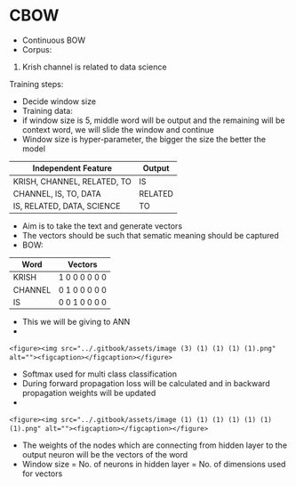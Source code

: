# CBOW

* Continuous BOW
* Corpus:

1. Krish channel is related to data science

Training steps:

* Decide window size
* Training data:
* if window size is 5, middle word will be output and the remaining will be context word, we will slide the window and continue
* Window size is hyper-parameter, the bigger the size the better the model



| Independent Feature         | Output  |
| --------------------------- | ------- |
| KRISH, CHANNEL, RELATED, TO | IS      |
| CHANNEL, IS, TO, DATA       | RELATED |
| IS, RELATED, DATA, SCIENCE  | TO      |

* Aim is to take the text and generate vectors
* The vectors should be such that sematic meaning should be captured
* BOW:



| Word    | Vectors        |
| ------- | -------------- |
| KRISH   | 1 0 0 0 0 0 0  |
| CHANNEL | 0 1 0 0 0 0 0  |
| IS      | 0 0 1 0 0 0 0  |

* This we will be giving to ANN
*

    <figure><img src="../.gitbook/assets/image (3) (1) (1) (1) (1).png" alt=""><figcaption></figcaption></figure>
* Softmax used for multi class classification
* During forward propagation loss will be calculated and in backward propagation weights will be updated
*

    <figure><img src="../.gitbook/assets/image (1) (1) (1) (1) (1) (1) (1).png" alt=""><figcaption></figcaption></figure>
* The weights of the nodes which are connecting from hidden layer to the output neuron will be the vectors of the word
* Window size = No. of neurons in hidden layer = No. of dimensions used for vectors
